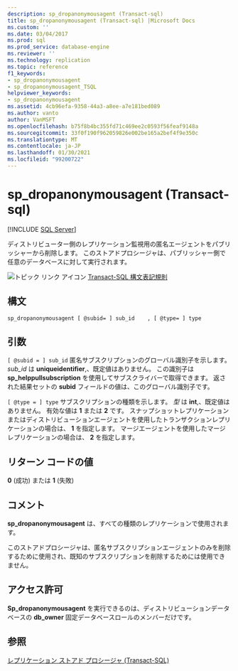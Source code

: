 ```yaml
---
description: sp_dropanonymousagent (Transact-sql)
title: sp_dropanonymousagent (Transact-sql) |Microsoft Docs
ms.custom: ''
ms.date: 03/04/2017
ms.prod: sql
ms.prod_service: database-engine
ms.reviewer: ''
ms.technology: replication
ms.topic: reference
f1_keywords:
- sp_dropanonymousagent
- sp_dropanonymousagent_TSQL
helpviewer_keywords:
- sp_dropanonymousagent
ms.assetid: 4cb96efa-9358-44a3-a8ee-a7e181bed089
ms.author: vanto
author: VanMSFT
ms.openlocfilehash: b75f8b4bc355fd71c469ee2c0593f56feaf9148a
ms.sourcegitcommit: 33f0f190f962059826e002be165a2bef4f9e350c
ms.translationtype: MT
ms.contentlocale: ja-JP
ms.lasthandoff: 01/30/2021
ms.locfileid: "99200722"
---
```

# <a name="sp_dropanonymousagent-transact-sql"></a>sp_dropanonymousagent (Transact-sql)

[!INCLUDE [SQL Server](../../includes/applies-to-version/sqlserver.md)]

  ディストリビューター側のレプリケーション監視用の匿名エージェントをパブリッシャーから削除します。 このストアドプロシージャは、パブリッシャー側で任意のデータベースに対して実行されます。  
  
 ![トピック リンク アイコン](../../database-engine/configure-windows/media/topic-link.gif "トピック リンク アイコン") [Transact-SQL 構文表記規則](../../t-sql/language-elements/transact-sql-syntax-conventions-transact-sql.md)  
  
## <a name="syntax"></a>構文  
  
```  
sp_dropanonymousagent [ @subid= ] sub_id    , [ @type= ] type  
```  
  
## <a name="arguments"></a>引数  
`[ @subid = ] sub_id` 匿名サブスクリプションのグローバル識別子を示します。 *sub_id* は **uniqueidentifier**,、既定値はありません。 この識別子は **sp_helppullsubscription** を使用してサブスクライバーで取得できます。 返された結果セットの **subid** フィールドの値は、このグローバル識別子です。  
  
`[ @type = ] type` サブスクリプションの種類を示します。 *型* は **int**,、既定値はありません。 有効な値は **1** または **2** です。 スナップショットレプリケーションまたはディストリビューションエージェントを使用したトランザクションレプリケーションの場合は、 **1** を指定します。 マージエージェントを使用したマージレプリケーションの場合は、 **2** を指定します。  
  
## <a name="return-code-values"></a>リターン コードの値  
 **0** (成功) または **1** (失敗)  
  
## <a name="remarks"></a>コメント  
 **sp_dropanonymousagent** は、すべての種類のレプリケーションで使用されます。  
  
 このストアドプロシージャは、匿名サブスクリプションエージェントのみを削除するために使用され、既知のサブスクリプションを削除するためには使用できません。  
  
## <a name="permissions"></a>アクセス許可  
 **Sp_dropanonymousagent** を実行できるのは、ディストリビューションデータベースの **db_owner** 固定データベースロールのメンバーだけです。  
  
## <a name="see-also"></a>参照  
 [レプリケーション ストアド プロシージャ &#40;Transact-SQL&#41;](../../relational-databases/system-stored-procedures/replication-stored-procedures-transact-sql.md)  
  
  
